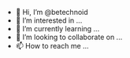 - 👋 Hi, I’m @betechnoid
- 👀 I’m interested in ...
- 🌱 I’m currently learning ...
- 💞️ I’m looking to collaborate on ...
- 📫 How to reach me ...

<!---
betechnoid/betechnoid is a ✨ special ✨ repository because its `README.md` (this file) appears on your GitHub profile.
You can click the Preview link to take a look at your changes.
--->

